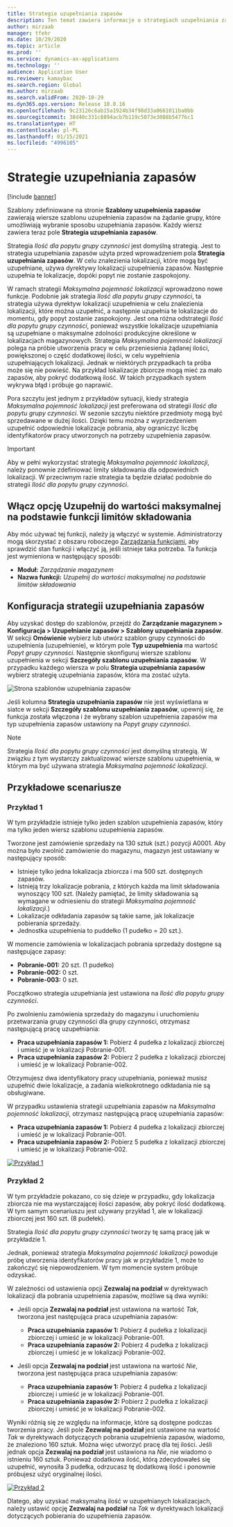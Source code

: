 ```yaml
---
title: Strategie uzupełniania zapasów
description: Ten temat zawiera informacje o strategiach uzupełniania zapasów i objaśnieniach, w jaki sposób można skorzystać z pola Strategia uzupełnienia zapasów w wierszach szablonu uzupełnienia grupy popytu w celu wybrania sposobu uzupełniania zapasów.
author: mirzaab
manager: tfehr
ms.date: 10/29/2020
ms.topic: article
ms.prod: ''
ms.service: dynamics-ax-applications
ms.technology: ''
audience: Application User
ms.reviewer: kamaybac
ms.search.region: Global
ms.author: mirzaab
ms.search.validFrom: 2020-10-29
ms.dyn365.ops.version: Release 10.0.16
ms.openlocfilehash: 9c23126c6ab15a1924b34f98d33a0661011ba8bb
ms.sourcegitcommit: 38d40c331c8894acb7b119c5073e3088b54776c1
ms.translationtype: HT
ms.contentlocale: pl-PL
ms.lasthandoff: 01/15/2021
ms.locfileid: "4996105"
---
```

# <a name="replenishment-strategies"></a>Strategie uzupełniania zapasów

[!include [banner](../includes/banner.md)]

Szablony zdefiniowane na stronie **Szablony uzupełnienia zapasów** zawierają wiersze szablonu uzupełnienia zapasów na żądanie grupy, które umożliwiają wybranie sposobu uzupełniania zapasów. Każdy wiersz zawiera teraz pole **Strategia uzupełniania zapasów**.

Strategia *Ilość dla popytu grupy czynności* jest domyślną strategią. Jest to strategia uzupełniania zapasów użyta przed wprowadzeniem pola **Strategia uzupełniania zapasów**. W celu znalezienia lokalizacji, które mogą być uzupełniane, używa dyrektywy lokalizacji uzupełnienia zapasów. Następnie uzupełnia te lokalizacje, dopóki popyt nie zostanie zaspokojony.

W ramach strategii *Maksymalna pojemność lokalizacji* wprowadzono nowe funkcje. Podobnie jak strategia *Ilość dla popytu grupy czynności*, ta strategia używa dyrektyw lokalizacji uzupełnienia w celu znalezienia lokalizacji, które można uzupełnić, a następnie uzupełnia te lokalizacje do momentu, gdy popyt zostanie zaspokojony. Jest ona różna odstrategii *Ilość dla popytu grupy czynności*, ponieważ wszystkie lokalizacje uzupełniania są uzupełniane o maksymalne zdolności produkcyjne określone w lokalizacjach magazynowych. Strategia *Maksymalna pojemność lokalizacji* polega na próbie utworzenia pracy w celu przeniesienia żądanej ilości, powiększonej o część dodatkowej ilości, w celu wypełnienia uzupełniających lokalizacji. Jednak w niektórych przypadkach ta próba może się nie powieść. Na przykład lokalizacje zbiorcze mogą mieć za mało zapasów, aby pokryć dodatkową ilość. W takich przypadkach system wykrywa błąd i próbuje go naprawić.

Pora szczytu jest jednym z przykładów sytuacji, kiedy strategia *Maksymalna pojemność lokalizacji* jest preferowana od strategii *Ilość dla popytu grupy czynności*. W sezonie szczytu niektóre przedmioty mogą być sprzedawane w dużej ilości. Dzięki temu można z wyprzedzeniem uzupełnić odpowiednie lokalizacje pobrania, aby ograniczyć liczbę identyfikatorów pracy utworzonych na potrzeby uzupełnienia zapasów.

> [!IMPORTANT]
> Aby w pełni wykorzystać strategię *Maksymalna pojemność lokalizacji*, należy ponownie zdefiniować limity składowania dla odpowiednich lokalizacji. W przeciwnym razie strategia ta będzie działać podobnie do strategii *Ilość dla popytu grupy czynności*.

## <a name="turn-on-the-replenish-to-max-based-on-stocking-limits-feature"></a>Włącz opcję Uzupełnij do wartości maksymalnej na podstawie funkcji limitów składowania

Aby móc używać tej funkcji, należy ją włączyć w systemie. Administratorzy mogą skorzystać z obszaru roboczego [Zarządzania funkcjami](../../fin-ops-core/fin-ops/get-started/feature-management/feature-management-overview.md), aby sprawdzić stan funkcji i włączyć ją, jeśli istnieje taka potrzeba. Ta funkcja jest wymieniona w następujący sposób:

- **Moduł:** *Zarządzanie magazynem*
- **Nazwa funkcji:** *Uzupełnij do wartości maksymalnej na podstawie limitów składowania*

## <a name="set-up-replenishment-strategies"></a>Konfiguracja strategii uzupełniania zapasów

Aby uzyskać dostęp do szablonów, przejdź do **Zarządzanie magazynem \> Konfiguracja \> Uzupełnianie zapasów \> Szablony uzupełniania zapasów**. W sekcji **Omówienie** wybierz lub utwórz szablon grupy czynności do uzupełnienia (uzupełnienie), w którym pole **Typ uzupełnienia** ma wartość *Popyt grupy czynności*. Następnie skonfiguruj wiersze szablonu uzupełnienia w sekcji **Szczegóły szablonu uzupełniania zapasów**. W przypadku każdego wiersza w polu **Strategia uzupełniania zapasów** wybierz strategię uzupełniania zapasów, która ma zostać użyta.

![Strona szablonów uzupełniania zapasów](media/ReplenTempWaveDmdMaxLocCap.png "Strony szablonów uzupełniania zapasów")

Jeśli kolumna **Strategia uzupełniania zapasów** nie jest wyświetlana w siatce w sekcji **Szczegóły szablonu uzupełniania zapasów**, upewnij się, że funkcja została włączona i że wybrany szablon uzupełnienia zapasów ma typ uzupełnienia zapasów ustawiony na *Popyt grupy czynności*.

> [!NOTE]
> Strategia *Ilość dla popytu grupy czynności* jest domyślną strategią. W związku z tym wystarczy zaktualizować wiersze szablonu uzupełnienia, w którym ma być używana strategia *Maksymalna pojemność lokalizacji*.

## <a name="example-scenarios"></a>Przykładowe scenariusze

### <a name="example-1"></a>Przykład 1

W tym przykładzie istnieje tylko jeden szablon uzupełnienia zapasów, który ma tylko jeden wiersz szablonu uzupełnienia zapasów.

Tworzone jest zamówienie sprzedaży na 130 sztuk (szt.) pozycji A0001. Aby można było zwolnić zamówienie do magazynu, magazyn jest ustawiany w następujący sposób:

- Istnieje tylko jedna lokalizacja zbiorcza i ma 500 szt. dostępnych zapasów.
- Istnieją trzy lokalizacje pobrania, z których każda ma limit składowania wynoszący 100 szt. (Należy pamiętać, że limity składowania są wymagane w odniesieniu do strategii *Maksymalna pojemność lokalizacji*.)
- Lokalizacje odkładania zapasów są takie same, jak lokalizacje pobierania sprzedaży.
- Jednostka uzupełnienia to puddełko (1 pudełko = 20 szt.).

W momencie zamówienia w lokalizacjach pobrania sprzedaży dostępne są następujące zapasy:

- **Pobranie-001:** 20 szt. (1 pudełko)
- **Pobranie-002:** 0 szt.
- **Pobranie-003:** 0 szt.

Początkowo strategia uzupełniania jest ustawiona na *Ilość dla popytu grupy czynności*.

Po zwolnieniu zamówienia sprzedaży do magazynu i uruchomieniu przetwarzania grupy czynności dla grupy czynności, otrzymasz następującą pracę uzupełniania:

- **Praca uzupełniania zapasów 1:** Pobierz 4 pudełka z lokalizacji zbiorczej i umieść je w lokalizacji Pobranie-001.
- **Praca uzupełniania zapasów 2:** Pobierz 2 pudełka z lokalizacji zbiorczej i umieść je w lokalizacji Pobranie-002.

Otrzymujesz dwa identyfikatory pracy uzupełniania, ponieważ musisz uzupełnić dwie lokalizacje, a zadania wielkokrotnego odkładania nie są obsługiwane.

W przypadku ustawienia strategii uzupełniania zapasów na *Maksymalna pojemność lokalizacji*, otrzymasz następującą pracę uzupełniania zapasów:

- **Praca uzupełniania zapasów 1:** Pobierz 4 pudełka z lokalizacji zbiorczej i umieść je w lokalizacji Pobranie-001.
- **Praca uzupełniania zapasów 2:** Pobierz 5 pudełka z lokalizacji zbiorczej i umieść je w lokalizacji Pobranie-002.

[![Przykład 1](media/ReplenTemp_example_1.png "Przykład 1")](media/ReplenTemp_example_1_large.png)

### <a name="example-2"></a>Przykład 2

W tym przykładzie pokazano, co się dzieje w przypadku, gdy lokalizacja zbiorcza nie ma wystarczającej ilości zapasów, aby pokryć ilość dodatkową. W tym samym scenariuszu jest używany przykład 1, ale w lokalizacji zbiorczej jest 160 szt. (8 pudełek).

Strategia *Ilość dla popytu grupy czynności* tworzy tę samą pracę jak w przykładzie 1.

Jednak, ponieważ strategia *Maksymalna pojemność lokalizacji* powoduje próbę utworzenia identyfikatorów pracy jak w przykładzie 1, może to zakończyć się niepowodzeniem. W tym momencie system próbuje odzyskać.

W zależności od ustawienia opcji **Zezwalaj na podział** w dyrektywach lokalizacji dla pobrania uzupełnienia zapasów, możliwe są dwa wyniki:

- Jeśli opcja **Zezwalaj na podział** jest ustawiona na wartość *Tak*, tworzona jest następująca praca uzupełniania zapasów:

    - **Praca uzupełniania zapasów 1:** Pobierz 4 pudełka z lokalizacji zbiorczej i umieść je w lokalizacji Pobranie-001.
    - **Praca uzupełniania zapasów 2:** Pobierz 4 pudełka z lokalizacji zbiorczej i umieść je w lokalizacji Pobranie-002.

- Jeśli opcja **Zezwalaj na podział** jest ustawiona na wartość *Nie*, tworzona jest następująca praca uzupełniania zapasów:

    - **Praca uzupełniania zapasów 1:** Pobierz 4 pudełka z lokalizacji zbiorczej i umieść je w lokalizacji Pobranie-001.
    - **Praca uzupełniania zapasów 2:** Pobierz 2 pudełka z lokalizacji zbiorczej i umieść je w lokalizacji Pobranie-002.

Wyniki różnią się ze względu na informacje, które są dostępne podczas tworzenia pracy. Jeśli pole **Zezwalaj na podział** jest ustawione na wartość *Tak* w dyrektywach dotyczących pobrania uzupełnienia zapasów, wiadomo, że znaleziono 160 sztuk. Można więc utworzyć pracę dla tej ilości. Jeśli jednak opcja **Zezwalaj na podział** jest ustawiona na *Nie*, nie wiadomo o istnieniu 160 sztuk. Ponieważ dodatkowa ilość, którą zdecydowałeś się uzupełnić, wynosiła 3 pudełka, odrzucasz tę dodatkową ilość i ponownie próbujesz użyć oryginalnej ilości.

[![Przykład 2](media/ReplenTemp_example_2.png "Przykład 2")](media/ReplenTemp_example_2_large.png)

Dlatego, aby uzyskać maksymalną ilość w uzupełnianych lokalizacjach, należy ustawić opcję **Zezwalaj na podział** na *Tak* w dyrektywach lokalizacji dotyczących pobierania do uzupełnienia zapasów.
